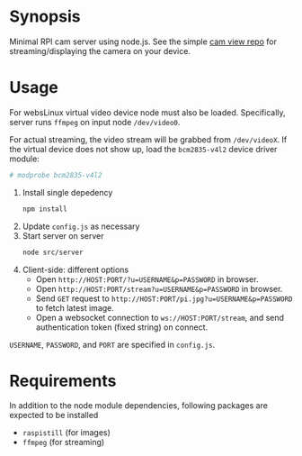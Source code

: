 # Synopsis

Minimal RPI cam server using node.js. See the simple [cam view
repo](https://github.com/hossfard/rpi-cam-view) for
streaming/displaying the camera on your device.

# Usage

For websLinux virtual video device node must also be
loaded. Specifically, server runs `ffmpeg` on input node
`/dev/video0`.

For actual streaming, the video stream will be grabbed from
`/dev/videoX`. If the virtual device does not show up, load the
`bcm2835-v4l2` device driver module:

```bash
# modprobe bcm2835-v4l2
```

1. Install single depedency
   ```bash
   npm install
   ```
2. Update `config.js` as necessary
3. Start server on server
   ```bash
   node src/server
   ```
4. Client-side: different options
   - Open `http://HOST:PORT/?u=USERNAME&p=PASSWORD` in browser.
   - Open `http://HOST:PORT/stream?u=USERNAME&p=PASSWORD` in browser.
   - Send `GET` request to
     `http://HOST:PORT/pi.jpg?u=USERNAME&p=PASSWORD` to fetch latest
     image.
   - Open a websocket connection to `ws://HOST:PORT/stream`, and send
     authentication token (fixed string) on connect.

 `USERNAME`, `PASSWORD`, and `PORT` are specified in `config.js`.

# Requirements

In addition to the node module dependencies, following packages are
expected to be installed

- `raspistill` (for images)
- `ffmpeg` (for streaming)
